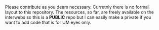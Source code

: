 Please contribute as you deam necessary. Curretnly there is no formal layout to this repository.
The resources, so far, are freely available on the interwebs so this is a **PUBLIC** repo but I can easily make a private if you want to add code that is for UM eyes only.
